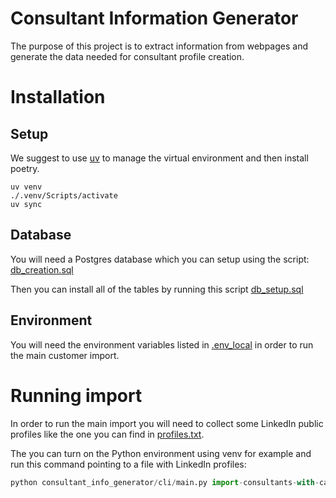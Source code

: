 # Consultant Information Generator

The purpose of this project is to extract information from webpages and generate the data needed for consultant profile creation.

# Installation

## Setup

We suggest to use [uv](https://github.com/astral-sh/uv) to manage the virtual environment and then install poetry.

```
uv venv
./.venv/Scripts/activate
uv sync
```

## Database

You will need a Postgres database which you can setup using the script: [db_creation.sql](./sql/db_creation.sql)

Then you can install all of the tables by running this script  [db_setup.sql](./sql/db_setup.sql)

## Environment

You will need the environment variables listed in [.env_local](.env_local) in order to run the main customer import.

# Running import

In order to run the main import you will need to collect some LinkedIn public profiles like the one you can find in [profiles.txt](./data/profiles.txt).

The you can turn on the Python environment using venv for example and run this command pointing to a file with LinkedIn profiles:

```python
python consultant_info_generator/cli/main.py import-consultants-with-categories-file -f data/profiles.txt --remove-existing
```

